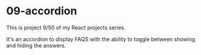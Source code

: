 # 09-accordion
This is project 9/50 of my React projects series. 

It's an accordion to display FAQS with the ability to toggle between showing and hiding the answers.
